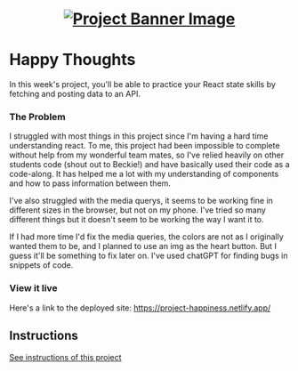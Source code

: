 <h1 align="center">
  <a href="">
    <img src="/src/assets/happy-thoughts.svg" alt="Project Banner Image">
  </a>
</h1>

# Happy Thoughts

In this week's project, you'll be able to practice your React state skills by fetching and posting data to an API.

### The Problem

I struggled with most things in this project since I'm having a hard time understanding react. To me, this project had been impossible to complete without help from my wonderful team mates, so I've relied heavily on other students code (shout out to Beckie!) and have basically used their code as a code-along. It has helped me a lot with my understanding of components and how to pass information between them.

I've also struggled with the media querys, it seems to be working fine in different sizes in the browser, but not on my phone. I've tried so many different things but it doesn't seem to be working the way I want it to.

If I had more time I'd fix the media queries, the colors are not as I originally wanted them to be, and I planned to use an img as the heart button. But I guess it'll be something to fix later on.
I've used chatGPT for finding bugs in snippets of code.

### View it live

Here's a link to the deployed site:
https://project-happiness.netlify.app/

## Instructions

<a href="instructions.md">
   See instructions of this project
  </a>
